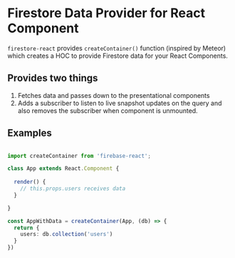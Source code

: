 # Firestore Data Provider for React Component

`firestore-react` provides `createContainer()` function (inspired by Meteor) which creates a HOC to provide Firestore data for your React Components.

## Provides two things

1. Fetches data and passes down to the presentational components
2. Adds a subscriber to listen to live snapshot updates on the query and also removes the subscriber when component is unmounted.

## Examples

```ts

import createContainer from 'firebase-react';

class App extends React.Component {
  
  render() {
    // this.props.users receives data
  }

}

const AppWithData = createContainer(App, (db) => {
  return {
    users: db.collection('users')
  }
})

```